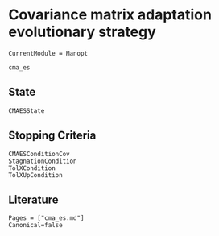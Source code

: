 # Covariance matrix adaptation evolutionary strategy

```@meta
CurrentModule = Manopt
```

```@docs
cma_es

```

## State

```@docs
CMAESState
```

## Stopping Criteria

```@docs
CMAESConditionCov
StagnationCondition
TolXCondition
TolXUpCondition
```

## Literature

```@bibliography
Pages = ["cma_es.md"]
Canonical=false
```
